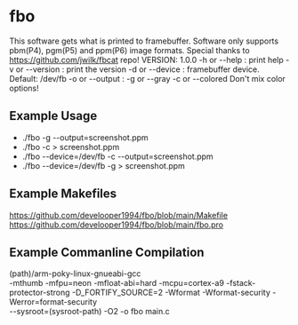 # fbo
This software gets what is printed to framebuffer.
Software only supports pbm(P4), pgm(P5) and ppm(P6) image formats.
Special thanks to https://github.com/jwilk/fbcat repo!
VERSION: 1.0.0
-h <noarg> or --help <noarg> : print help
-v <noarg> or --version <noarg> : print the version
-d <arg> or --device <arg> : framebuffer device. Default: /dev/fb
-o <arg> or --output <arg> :
-g or --gray <noarg>
-c or --colored <noarg>
Don't mix color options!


## Example Usage
- ./fbo -g --output=screenshot.ppm
- ./fbo -c > screenshot.ppm
- ./fbo --device=/dev/fb -c --output=screenshot.ppm
- ./fbo --device=/dev/fb -g > screenshot.ppm

## Example Makefiles
https://github.com/develooper1994/fbo/blob/main/Makefile
https://github.com/develooper1994/fbo/blob/main/fbo.pro

## Example Commanline Compilation
(path)/arm-poky-linux-gnueabi-gcc \
-mthumb -mfpu=neon -mfloat-abi=hard -mcpu=cortex-a9 -fstack-protector-strong -D_FORTIFY_SOURCE=2 -Wformat -Wformat-security -Werror=format-security \
--sysroot=(sysroot-path) -O2 -o fbo main.c
